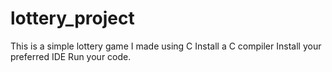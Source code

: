 # lottery_project
This is a simple lottery game I made using C
Install a C compiler
Install your preferred IDE
Run your code.
